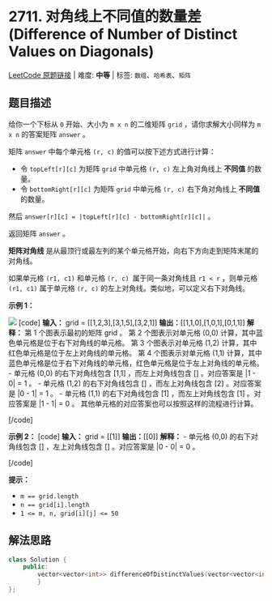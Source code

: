 # 2711. 对角线上不同值的数量差 (Difference of Number of Distinct Values on Diagonals)

[LeetCode 原题链接](https://leetcode.cn/problems/difference-of-number-of-distinct-values-on-diagonals/) | 难度: **中等** | 标签: `数组`、`哈希表`、`矩阵`

## 题目描述

给你一个下标从 `0` 开始、大小为 `m x n` 的二维矩阵 `grid` ，请你求解大小同样为 `m x n` 的答案矩阵 `answer` 。

矩阵 `answer` 中每个单元格 `(r, c)` 的值可以按下述方式进行计算：

  * 令 `topLeft[r][c]` 为矩阵 `grid` 中单元格 `(r, c)` 左上角对角线上 **不同值** 的数量。
  * 令 `bottomRight[r][c]` 为矩阵 `grid` 中单元格 `(r, c)` 右下角对角线上 **不同值** 的数量。

然后 `answer[r][c] = |topLeft[r][c] - bottomRight[r][c]|` 。

返回矩阵 `answer` 。

**矩阵对角线** 是从最顶行或最左列的某个单元格开始，向右下方向走到矩阵末尾的对角线。

如果单元格 `(r1, c1)` 和单元格 `(r, c) `属于同一条对角线且 `r1 < r` ，则单元格 `(r1, c1)` 属于单元格 `(r, c)` 的左上对角线。类似地，可以定义右下对角线。

 

**示例 1：**

![](https://assets.leetcode.com/uploads/2023/04/19/ex2.png)
[code] 
    **输入：** grid = [[1,2,3],[3,1,5],[3,2,1]]
    **输出：**[[1,1,0],[1,0,1],[0,1,1]]
    **解释：** 第 1 个图表示最初的矩阵 grid 。 
    第 2 个图表示对单元格 (0,0) 计算，其中蓝色单元格是位于右下对角线的单元格。
    第 3 个图表示对单元格 (1,2) 计算，其中红色单元格是位于左上对角线的单元格。
    第 4 个图表示对单元格 (1,1) 计算，其中蓝色单元格是位于右下对角线的单元格，红色单元格是位于左上对角线的单元格。
    - 单元格 (0,0) 的右下对角线包含 [1,1] ，而左上对角线包含 [] 。对应答案是 |1 - 0| = 1 。
    - 单元格 (1,2) 的右下对角线包含 [] ，而左上对角线包含 [2] 。对应答案是 |0 - 1| = 1 。
    - 单元格 (1,1) 的右下对角线包含 [1] ，而左上对角线包含 [1] 。对应答案是 |1 - 1| = 0 。
    其他单元格的对应答案也可以按照这样的流程进行计算。
    
[/code]

**示例 2：**
[code] 
    **输入：** grid = [[1]]
    **输出：**[[0]]
    **解释：** - 单元格 (0,0) 的右下对角线包含 [] ，左上对角线包含 [] 。对应答案是 |0 - 0| = 0 。
    
[/code]

 

**提示：**

  * `m == grid.length`
  * `n == grid[i].length`
  * `1 <= m, n, grid[i][j] <= 50`

## 解法思路

```cpp
class Solution {
    public:
        vector<vector<int>> differenceOfDistinctValues(vector<vector<int>>& grid) {
        }
};
```
